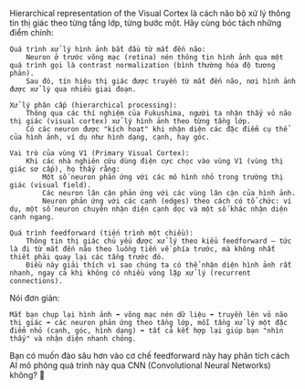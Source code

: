 Hierarchical representation of the Visual Cortex là cách não bộ xử lý thông tin thị giác theo từng tầng lớp, từng bước một. Hãy cùng bóc tách những điểm chính:

    Quá trình xử lý hình ảnh bắt đầu từ mắt đến não:
        Neuron ở trước võng mạc (retina) nén thông tin hình ảnh qua một quá trình gọi là contrast normalization (bình thường hóa độ tương phản).
        Sau đó, tín hiệu thị giác được truyền từ mắt đến não, nơi hình ảnh được xử lý qua nhiều giai đoạn.

    Xử lý phân cấp (hierarchical processing):
        Thông qua các thí nghiệm của Fukushima, người ta nhận thấy vỏ não thị giác (visual cortex) xử lý hình ảnh theo từng tầng lớp.
        Có các neuron được "kích hoạt" khi nhận diện các đặc điểm cụ thể của hình ảnh, ví dụ như hình dạng, cạnh, hay góc.

    Vai trò của vùng V1 (Primary Visual Cortex):
        Khi các nhà nghiên cứu dùng điện cực chọc vào vùng V1 (vùng thị giác sơ cấp), họ thấy rằng:
            Một số neuron phản ứng với các mô hình nhỏ trong trường thị giác (visual field).
            Các neuron lân cận phản ứng với các vùng lân cận của hình ảnh.
            Neuron phản ứng với các cạnh (edges) theo cách có tổ chức: ví dụ, một số neuron chuyên nhận diện cạnh dọc và một số khác nhận diện cạnh ngang.

    Quá trình feedforward (tiến trình một chiều):
        Thông tin thị giác chủ yếu được xử lý theo kiểu feedforward — tức là đi từ mắt đến não theo luồng tiến về phía trước, mà không nhất thiết phải quay lại các tầng trước đó.
        Điều này giải thích vì sao chúng ta có thể nhận diện hình ảnh rất nhanh, ngay cả khi không có nhiều vòng lặp xử lý (recurrent connections).

Nói đơn giản:

    Mắt bạn chụp lại hình ảnh ➡️ võng mạc nén dữ liệu ➡️ truyền lên vỏ não thị giác ➡️ các neuron phản ứng theo tầng lớp, mỗi tầng xử lý một đặc điểm nhỏ (cạnh, góc, hình dạng) ➡️ tất cả kết hợp lại giúp bạn "nhìn thấy" và nhận diện nhanh chóng.

Bạn có muốn đào sâu hơn vào cơ chế feedforward này hay phân tích cách AI mô phỏng quá trình này qua CNN (Convolutional Neural Networks) không? 🚀
